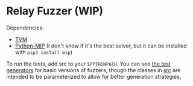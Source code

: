 # Relay Fuzzer (WIP)

Dependencies:
* [TVM](https://github.com/apache/tvm)
* [Python-MIP](https://www.python-mip.com/) (I don't know if it's the best solver, but it can be installed with `pip3 install mip`)

To run the tests, add src to your `$PYTHONPATH`. You can see [the test generators](test/shared_test_generators.py) for basic versions of fuzzers, though the classes in [src](src) are intended to be parameterized to allow for better generation strategies.

